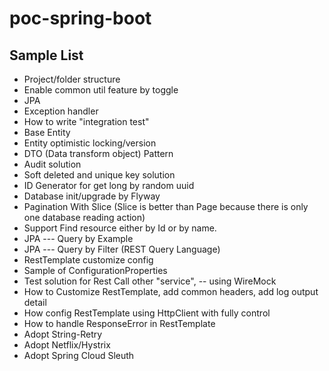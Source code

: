 # poc-spring-boot

## Sample List

* Project/folder structure
* Enable common util feature by toggle 
* JPA
* Exception handler
* How to write "integration test"
* Base Entity
* Entity optimistic locking/version
* DTO (Data transform object) Pattern
* Audit solution
* Soft deleted and unique key solution
* ID Generator for get long by random uuid
* Database init/upgrade by Flyway
* Pagination With Slice (Slice is better than Page because there is only one database reading action)
* Support Find resource either by Id or by name.
* JPA --- Query by Example
* JPA --- Query by Filter (REST Query Language)
* RestTemplate customize config
* Sample of ConfigurationProperties
* Test solution for Rest Call other "service", -- using WireMock
* How to Customize RestTemplate, add common headers, add log output detail
* How config RestTemplate using HttpClient with fully control
* How to handle ResponseError in RestTemplate
* Adopt String-Retry
* Adopt Netflix/Hystrix
* Adopt Spring Cloud Sleuth
